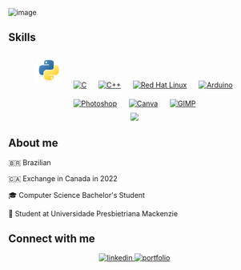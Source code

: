 ![image](https://github.com/maria-eduarda-cunha/maria-eduarda-cunha/assets/128634212/82770a55-140a-40c5-892d-094ad041e546)


## Skills
<div align="center">  
<a href="https://www.python.org" target="_blank"><img style="margin: 10px" src="https://raw.githubusercontent.com/devicons/devicon/master/icons/python/python-original.svg" alt="Python" height="50" /></a>
<a href="" target="_blank"><img style="margin: 10px" src="https://cdn.jsdelivr.net/gh/devicons/devicon/icons/c/c-original.svg" alt="C" height="50" /></a>
<a href="" target="_blank"><img style="margin: 10px" src="https://cdn.jsdelivr.net/gh/devicons/devicon/icons/cplusplus/cplusplus-original.svg" alt="C++" height="50" /></a>
<a href="https://www.redhat.com/pt-br?sc_cid=7013a000003SjSGAA0&campaign=options" target="_blank"><img style="margin: 10px" src="https://cdn.jsdelivr.net/gh/devicons/devicon/icons/redhat/redhat-original.svg" alt="Red Hat Linux" height="50" /></a>
<a href="https://www.arduino.cc" target="_blank"><img style="margin: 10px" src="https://cdn.jsdelivr.net/gh/devicons/devicon/icons/arduino/arduino-original-wordmark.svg" alt="Arduino" height="50" /></a>
<a href="https://www.adobe.com/br/products/photoshop/landpa.html?sdid=KQPOM&mv=search&ef_id=EAIaIQobChMI0tzhoaDVgAMV9y3UAR3XBQdqEAAYASAAEgKW5vD_BwE:G:s&s_kwcid=AL!3085!3!534509111647!e!!g!!photoshop!188192502!10077842982&gad=1&gclid=EAIaIQobChMI0tzhoaDVgAMV9y3UAR3XBQdqEAAYASAAEgKW5vD_BwE" target="_blank"><img style="margin: 10px" src="https://cdn.jsdelivr.net/gh/devicons/devicon/icons/photoshop/photoshop-plain.svg" alt="Photoshop" height="50" /></a>
<a href="https://www.canva.com" target="_blank"><img style="margin: 10px" src="https://cdn.jsdelivr.net/gh/devicons/devicon/icons/canva/canva-original.svg" alt="Canva" height="50" /></a>
<a href="https://www.gimp.org" target="_blank"><img style="margin: 10px" src="https://cdn.jsdelivr.net/gh/devicons/devicon/icons/gimp/gimp-original.svg" alt="GIMP" height="50" /></a>
</div> 
      
<div align="center">
  <a href="https://github.com/maria-eduarda-cunha">
    <img height="180em" src="https://github-readme-stats.vercel.app/api/top-langs/?username=maria-eduarda-cunha&layout=compact&langs_count=7&theme=dark"/>
  </a> 
</div>

## About me
🇧🇷 Brazilian

🇨🇦 Exchange in Canada in 2022

🎓 Computer Science Bachelor's Student

🎒 Student at Universidade Presbietriana Mackenzie

## Connect with me
<div align="center">
    <a href="https://linkedin.com/in/maria-eduarda-cunha-/" target="_blank">
  <img src=https://img.shields.io/badge/linkedin-%231E77B5.svg?&style=for-the-badge&logo=linkedin&logoColor=white alt=linkedin style="margin-bottom: 5px;" />
    <a href="https://linktr.ee/madduds" target="_blank">
  <img src=https://img.shields.io/badge/portfolio-%25231E77B5.svg?style=for-the-badge&logo=portfolio&logoColor=white&color=white&cacheSeconds=3600&link=%3Chttps%3A%2F%2Flinktr.ee%2Fmadduds%3E alt=portfolio style="margin-bottom: 5px;" />
  </a> 
</div> 
